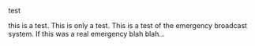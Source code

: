 test

this is a test. This is only a test. This is a test of the emergency broadcast system. If this was a real emergency blah blah...


